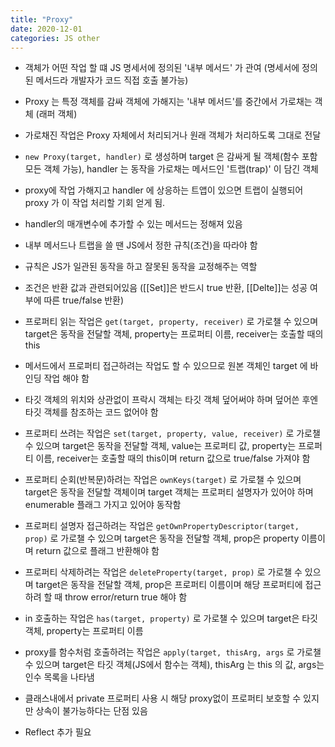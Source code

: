 ```yaml
---
title: "Proxy"
date: 2020-12-01
categories: JS other
---
```


- 객체가 어떤 작업 할 떄 JS 명세서에 정의된 '내부 메서드' 가 관여 (명세서에 정의된 메서드라 개발자가 코드 직접 호출 불가능)

- Proxy 는 특정 객체를 감싸 객체에 가해지는 '내부 메서드'를 중간에서 가로채는 객체 (래퍼 객체)

- 가로채진 작업은 Proxy 자체에서 처리되거나 원래 객체가 처리하도록 그대로 전달

- `new Proxy(target, handler)` 로 생성하며 target 은 감싸게 될 객체(함수 포함 모든 객체 가능), handler 는 동작을 가로채는 메서드인 '트랩(trap)' 이 담긴 객체

- proxy에 작업 가해지고 handler 에 상응하는 트앱이 있으면 트랩이 실행되어 proxy 가 이 작업 처리할 기회 얻게 됨.

- handler의 매개변수에 추가할 수 있는 메서드는 정해져 있음

- 내부 메서드나 트랩을 쓸 땐 JS에서 정한 규칙(조건)을 따라야 함

- 규칙은 JS가 일관된 동작을 하고 잘못된 동작을 교정해주는 역할

- 조건은 반환 값과 관련되어있음 ([[Set]]은 반드시 true 반환, [[Delte]]는 성공 여부에 따른 true/false 반환)

- 프로퍼티 읽는 작업은 `get(target, property, receiver)` 로 가로챌 수 있으며 target은 동작을 전달할 객체, property는 프로퍼티 이름, receiver는 호출할 때의 this

- 메서드에서 프로퍼티 접근하려는 작업도 할 수 있으므로 원본 객체인 target 에 바인딩 작업 해야 함

- 타깃 객체의 위치와 상관없이 프락시 객체는 타깃 객체 덮어써야 하며 덮어쓴 후엔 타깃 객체를 참조하는 코드 없어야 함

- 프로퍼티 쓰려는 작업은 `set(target, property, value, receiver)` 로 가로챌 수 있으며 target은 동작을 전달할 객체, value는 프로퍼티 값, property는 프로퍼티 이름, receiver는 호출할 때의 this이며 return 값으로 true/false 가져야 함

- 프로퍼티 순회(반복문)하려는 작업은 `ownKeys(target)` 로 가로챌 수 있으며 target은 동작을 전달할 객체이며 target 객체는 프로퍼티 설명자가 있어야 하며 enumerable 플래그 가지고 있어야 동작함

- 프로퍼티 설명자 접근하려는 작업은 `getOwnPropertyDescriptor(target, prop)` 로 가로챌 수 있으며 target은 동작을 전달할 객체, prop은 property 이름이며 return 값으로 플래그 반환해야 함

- 프로퍼티 삭제하려는 작업은 `deleteProperty(target, prop)` 로 가로챌 수 있으며 target은 동작을 전달할 객체, prop은 프로퍼티 이름이며 해당 프로퍼티에 접근하려 할 때 throw error/return true 해야 함

- in 호출하는 작업은 `has(target, property)` 로 가로챌 수 있으며 target은 타깃 객체, property는 프로퍼티 이름

- proxy를 함수처럼 호출하려는 작업은 `apply(target, thisArg, args` 로 가로챌 수 있으며 target은 타깃 객체(JS에서 함수는 객체), thisArg 는 this 의 값, args는 인수 목록을 나타냄

- 클래스내에서 private 프로퍼티 사용 시 해당 proxy없이 프로퍼티 보호할 수 있지만 상속이 불가능하다는 단점 있음

- Reflect 추가 필요
